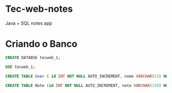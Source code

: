 # Tec-web-notes
Java + SQL notes app

# Criando o Banco

```SQL
CREATE DATABSE tecweb_1;

USE tecweb_1;

CREATE TABLE User ( id INT NOT NULL AUTO_INCREMENT, nome VARCHAR(32) NOT NULL, senha VARCHAR(32) NOT NULL , PRIMARY KEY (ID) );

CREATE TABLE Note (id INT NOT NULL AUTO_INCREMENT, note VARCHAR(150) NOT NULL, user_id INT NOT NULL, importance INT NOT NULL, PRIMARY KEY (ID));
```
